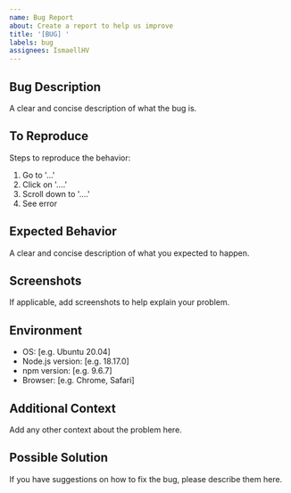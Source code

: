 ```yaml
---
name: Bug Report
about: Create a report to help us improve
title: '[BUG] '
labels: bug
assignees: IsmaellHV
---
```


## Bug Description

A clear and concise description of what the bug is.

## To Reproduce

Steps to reproduce the behavior:

1. Go to '...'
2. Click on '....'
3. Scroll down to '....'
4. See error

## Expected Behavior

A clear and concise description of what you expected to happen.

## Screenshots

If applicable, add screenshots to help explain your problem.

## Environment

- OS: [e.g. Ubuntu 20.04]
- Node.js version: [e.g. 18.17.0]
- npm version: [e.g. 9.6.7]
- Browser: [e.g. Chrome, Safari]

## Additional Context

Add any other context about the problem here.

## Possible Solution

If you have suggestions on how to fix the bug, please describe them here.
